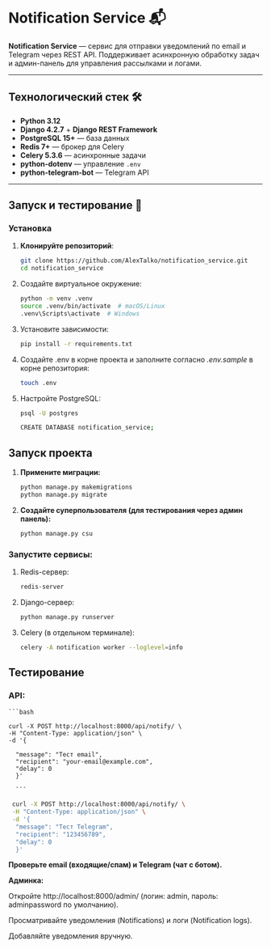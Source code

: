 # Notification Service 📬

**Notification Service** — сервис для отправки уведомлений по email и Telegram через REST API. Поддерживает асинхронную
обработку задач и админ-панель для управления рассылками и логами.

---

## Технологический стек 🛠️

- **Python 3.12**
- **Django 4.2.7** + **Django REST Framework**
- **PostgreSQL 15+** — база данных
- **Redis 7+** — брокер для Celery
- **Celery 5.3.6** — асинхронные задачи
- **python-dotenv** — управление `.env`
- **python-telegram-bot** — Telegram API

---

## Запуск и тестирование 🚀

### Установка

1. **Клонируйте репозиторий**:
   ```bash
   git clone https://github.com/AlexTalko/notification_service.git
   cd notification_service
   ```

2. Создайте виртуальное окружение:
    ```bash 
    python -m venv .venv 
    source .venv/bin/activate  # macOS/Linux
    .venv\Scripts\activate  # Windows
    ```

3. Установите зависимости:
    ```bash
    pip install -r requirements.txt
    ```
4. Создайте .env в корне проекта и заполните согласно *.env.sample* в корне репозитория:
    ```bash
    touch .env
    ```
5. Настройте PostgreSQL:
    ```bash
    psql -U postgres
    ```
    ```bash
    CREATE DATABASE notification_service;
    ```

## Запуск проекта

1. **Примените миграции:**
    ```bash
    python manage.py makemigrations
    python manage.py migrate
    ```
2. **Создайте суперпользователя (для тестирования через админ панель):**
    ```bash
    python manage.py csu
    ```

### Запустите сервисы:

1. Redis-сервер:
    ```bash
    redis-server
    ```
2. Django-сервер:
    ```bash
    python manage.py runserver
    ```
3. Celery (в отдельном терминале):
    ```bash
    celery -A notification worker --loglevel=info
    ```

## Тестирование

### API:

    ```bash

    curl -X POST http://localhost:8000/api/notify/ \
    -H "Content-Type: application/json" \
    -d '{

      "message": "Тест email",
      "recipient": "your-email@example.com",
      "delay": 0
      }'

      ```   

   ```bash
    curl -X POST http://localhost:8000/api/notify/ \
    -H "Content-Type: application/json" \
    -d '{
     "message": "Тест Telegram",
     "recipient": "123456789",
     "delay": 0
     }'  
   ```

**Проверьте email (входящие/спам) и Telegram (чат с ботом).**

**Админка:**

Откройте http://localhost:8000/admin/ (логин: admin, пароль: adminpassword по умолчанию).

Просматривайте уведомления (Notifications) и логи (Notification logs).

Добавляйте уведомления вручную.





